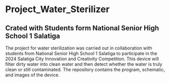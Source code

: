 Project_Water_Sterilizer
==
Crated with Students form National Senior High School 1 Salatiga
--
The project for water sterilization was carried out in collaboration with students from National Senior High School 1 Salatiga to participate in the 2024 Salatiga City Innovation and Creativity Competition. This device will filter dirty water into clean water and then detect whether the water is truly clean or still contaminated. The repository contains the program, schematic, and images of the device.
